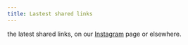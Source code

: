 ```yaml
---
title: Lastest shared links
---
```


the latest shared links, on our [Instagram](https://www.instagram.com/domingoclub/) page or elsewhere.
